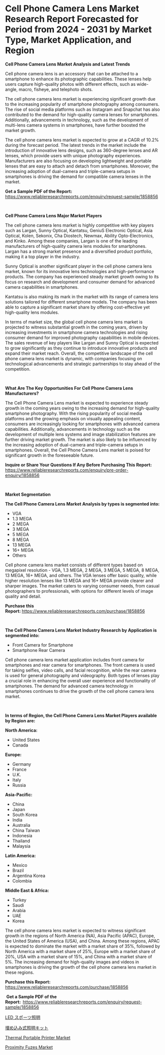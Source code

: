 <p><h1>Cell Phone Camera Lens Market Research Report Forecasted for Period from 2024 -  2031 by Market Type, Market Application, and Region</h1></p><p><strong>Cell Phone Camera Lens Market Analysis and Latest Trends</strong></p>
<p><p>Cell phone camera lens is an accessory that can be attached to a smartphone to enhance its photographic capabilities. These lenses help users capture high-quality photos with different effects, such as wide-angle, macro, fisheye, and telephoto shots.</p><p>The cell phone camera lens market is experiencing significant growth due to the increasing popularity of smartphone photography among consumers. The rise of social media platforms such as Instagram and Snapchat has also contributed to the demand for high-quality camera lenses for smartphones. Additionally, advancements in technology, such as the development of multi-lens camera systems in smartphones, have further boosted the market growth.</p><p>The cell phone camera lens market is expected to grow at a CAGR of 10.2% during the forecast period. The latest trends in the market include the introduction of innovative lens designs, such as 360-degree lenses and AR lenses, which provide users with unique photography experiences. Manufacturers are also focusing on developing lightweight and portable lenses that are easy to attach and detach from smartphones. Moreover, the increasing adoption of dual-camera and triple-camera setups in smartphones is driving the demand for compatible camera lenses in the market.</p></p>
<p><strong>Get a Sample PDF of the Report:&nbsp;</strong> <a href="https://www.reliableresearchreports.com/enquiry/request-sample/1858856">https://www.reliableresearchreports.com/enquiry/request-sample/1858856</a></p>
<p>&nbsp;</p>
<p><strong>Cell Phone Camera Lens Major Market Players</strong></p>
<p><p>The cell phone camera lens market is highly competitive with key players such as Largan, Sunny Optical, Kantatsu, GeniuS Electronic Optical, Asia Optical, Kolen, Sekonix, Cha Diostech, Newmax, Ability Opto-Electronics, and Kinko. Among these companies, Largan is one of the leading manufacturers of high-quality camera lens modules for smartphones. Largan has a strong market presence and a diversified product portfolio, making it a top player in the industry.</p><p>Sunny Optical is another significant player in the cell phone camera lens market, known for its innovative lens technologies and high-performance products. The company has experienced steady market growth owing to its focus on research and development and consumer demand for advanced camera capabilities in smartphones.</p><p>Kantatsu is also making its mark in the market with its range of camera lens solutions tailored for different smartphone models. The company has been able to capture a significant market share by offering cost-effective yet high-quality lens modules.</p><p>In terms of market size, the global cell phone camera lens market is projected to witness substantial growth in the coming years, driven by increasing investments in smartphone camera technologies and rising consumer demand for improved photography capabilities in mobile devices. The sales revenue of key players like Largan and Sunny Optical is expected to grow significantly as they continue to introduce innovative products and expand their market reach. Overall, the competitive landscape of the cell phone camera lens market is dynamic, with companies focusing on technological advancements and strategic partnerships to stay ahead of the competition.</p></p>
<p>&nbsp;</p>
<p><strong>What Are The Key Opportunities For Cell Phone Camera Lens Manufacturers?</strong></p>
<p><p>The Cell Phone Camera Lens market is expected to experience steady growth in the coming years owing to the increasing demand for high-quality smartphone photography. With the rising popularity of social media platforms and the growing emphasis on visually appealing content, consumers are increasingly looking for smartphones with advanced camera capabilities. Additionally, advancements in technology such as the development of multiple lens systems and image stabilization features are further driving market growth. The market is also likely to be influenced by the increasing adoption of dual-camera and triple-camera setups in smartphones. Overall, the Cell Phone Camera Lens market is poised for significant growth in the foreseeable future.</p></p>
<p><strong>Inquire or Share Your Questions If Any Before Purchasing This Report:</strong> <a href="https://www.reliableresearchreports.com/enquiry/pre-order-enquiry/1858856">https://www.reliableresearchreports.com/enquiry/pre-order-enquiry/1858856</a></p>
<p>&nbsp;</p>
<p><strong>Market Segmentation</strong></p>
<p><strong>The Cell Phone Camera Lens Market Analysis by types is segmented into:</strong></p>
<p><ul><li>VGA</li><li>1.3 MEGA</li><li>2 MEGA</li><li>3 MEGA</li><li>5 MEGA</li><li>8 MEGA</li><li>13 MEGA</li><li>16+ MEGA</li><li>Others</li></ul></p>
<p><p>Cell phone camera lens market consists of different types based on megapixel resolution - VGA, 1.3 MEGA, 2 MEGA, 3 MEGA, 5 MEGA, 8 MEGA, 13 MEGA, 16+ MEGA, and others. The VGA lenses offer basic quality, while higher resolution lenses like 13 MEGA and 16+ MEGA provide clearer and sharper images. The market caters to varying consumer needs, from casual photographers to professionals, with options for different levels of image quality and detail.</p></p>
<p><strong>Purchase this Report:&nbsp;</strong><a href="https://www.reliableresearchreports.com/purchase/1858856">https://www.reliableresearchreports.com/purchase/1858856</a></p>
<p>&nbsp;</p>
<p><strong>The Cell Phone Camera Lens Market Industry Research by Application is segmented into:</strong></p>
<p><ul><li>Front Camera for Smartphone</li><li>Smartphone Rear Camera</li></ul></p>
<p><p>Cell phone camera lens market application includes front camera for smartphones and rear camera for smartphones. The front camera is used for taking selfies, video calls, and facial recognition, while the rear camera is used for general photography and videography. Both types of lenses play a crucial role in enhancing the overall user experience and functionality of smartphones. The demand for advanced camera technology in smartphones continues to drive the growth of the cell phone camera lens market.</p></p>
<p>&nbsp;</p>
<p><strong>In terms of Region, the Cell Phone Camera Lens Market Players available by Region are:</strong></p>
<p>
    <p> <strong> North America: </strong>
        <ul>
            <li>United States</li>
            <li>Canada</li>
        </ul>
        </p> 
    <p> <strong> Europe: </strong>
        <ul>
            <li>Germany</li>
            <li>France</li>
            <li>U.K.</li>
            <li>Italy</li>
            <li>Russia</li>
        </ul>
        </p> 
    <p> <strong> Asia-Pacific: </strong>
        <ul>
            <li>China</li>
            <li>Japan</li>
            <li>South Korea</li>
            <li>India</li>
            <li>Australia</li>
            <li>China Taiwan</li>
            <li>Indonesia</li>
            <li>Thailand</li>
            <li>Malaysia</li>
        </ul>
        </p> 
    <p> <strong> Latin America: </strong>
        <ul>
            <li>Mexico</li>
            <li>Brazil</li>
            <li>Argentina Korea</li>
            <li>Colombia</li>
        </ul>
        </p> 
    <p> <strong> Middle East & Africa: </strong>
        <ul>
            <li>Turkey</li>
            <li>Saudi</li>
            <li>Arabia</li>
            <li>UAE</li>
            <li>Korea</li>
        </ul>
    </p>
    </p>
<p><p>The cell phone camera lens market is expected to witness significant growth in the regions of North America (NA), Asia Pacific (APAC), Europe, the United States of America (USA), and China. Among these regions, APAC is expected to dominate the market with a market share of 35%, followed by North America with a market share of 25%, Europe with a market share of 20%, USA with a market share of 15%, and China with a market share of 5%. The increasing demand for high-quality images and videos in smartphones is driving the growth of the cell phone camera lens market in these regions.</p></p>
<p><strong>Purchase this Report: </strong><a href="https://www.reliableresearchreports.com/purchase/1858856">https://www.reliableresearchreports.com/purchase/1858856</a></p>
<p>&nbsp;<strong>Get a Sample PDF of the Report:&nbsp;&nbsp;</strong><a href="https://www.reliableresearchreports.com/enquiry/request-sample/1858856">https://www.reliableresearchreports.com/enquiry/request-sample/1858856</a></p>
<p><strong></strong></p>
<p><p><a href="https://github.com/KaydenJohns1964/Market-Research-Report-List-1/blob/main/221960910433.md">LED スポーツ照明</a></p><p><a href="https://github.com/marbadji/Market-Research-Report-List-1/blob/main/108260410432.md">埋め込み式照明キット</a></p><p><a href="https://github.com/BryceTownsendr/Market-Research-Report-List-4/blob/main/thermal-portable-printer-market.md">Thermal Portable Printer Market</a></p><p><a href="https://github.com/mahnoor2003/Market-Research-Report-List-3/blob/main/proximity-fuzes-market.md">Proximity Fuzes Market</a></p></p>